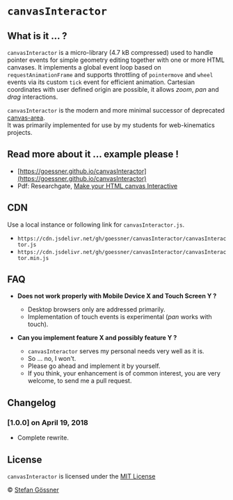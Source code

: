 # `canvasInteractor`

## What is it ... ?

`canvasInteractor` is a micro-library (4.7 kB compressed) used to handle pointer events for simple geometry editing together with one or more HTML canvases.
It implements a global event loop based on `requestAnimationFrame` and supports throttling of `pointermove` and `wheel` events via its custom `tick` event for efficient animation. Cartesian coordinates with user defined origin are possible, it allows *zoom*, *pan* and *drag* interactions.

`canvasInteractor` is the modern and more minimal successor of deprecated [canvas-area](https://github.com/goessner/canvas-area).  
It was primarily implemented for use by my students for web-kinematics projects.

## Read more about it ... example please !

* [https://goessner.github.io/canvasInteractor](https://goessner.github.io/canvasInteractor)
* Pdf: Researchgate, [Make your HTML canvas Interactive](https://www.researchgate.net/publication/360034117_Make_your_HTML_canvas_Interactive)


## CDN

Use a local instance or following link for `canvasInteractor.js`.
* `https://cdn.jsdelivr.net/gh/goessner/canvasInteractor/canvasInteractor.js`
* `https://cdn.jsdelivr.net/gh/goessner/canvasInteractor/canvasInteractor.min.js`


## FAQ

* __Does not work properly with Mobile Device X and Touch Screen Y ?__
  * Desktop browsers only are addressed primarily.
  * Implementation of touch events is experimental (*pan* works with touch).

* __Can you implement feature X and possibly feature Y ?__
  * `canvasInteractor` serves my personal needs very well as it is.
  * So ... no, I won't.
  * Please go ahead and implement it by yourself.
  * If you think, your enhancement is of common interest, you are very welcome, to send me a pull request.

## Changelog

###  [1.0.0] on April 19, 2018
* Complete rewrite.

## License

`canvasInteractor` is licensed under the [MIT License](http://opensource.org/licenses/MIT)

 © [Stefan Gössner](https://github.com/goessner)
